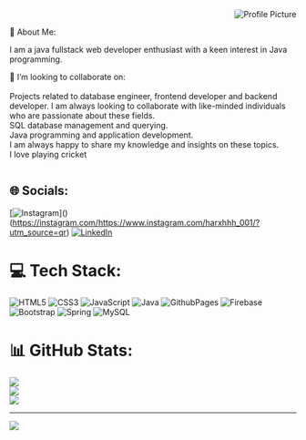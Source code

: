 <div style="display:flex;">
  <div style="flex:2;">
     <div style="flex:1;text-align:right;">
    
 <img src="https://camo.githubusercontent.com/8bf6f6d78abc81fcf9c49f10649423e73ea44bc248e83aaae8759d401c829a84/68747470733a2f2f70687973696373677572756b756c2e66696c65732e776f726470726573732e636f6d2f323031392f30322f6368617261637465722d312e676966" alt="Profile Picture" style="max-width:30%; border-radius:10%; float:right;">

  
  </div>
    
     
   <br>💫 About Me:

  I am a java fullstack web developer enthusiast with a keen interest in Java programming. 
  
  👯 I’m looking to collaborate on:<br><br>Projects related to database engineer, frontend developer and backend developer. I am always looking to collaborate with like-minded individuals who are passionate about these fields.<br>SQL database management and querying.<br>Java programming and application development.<br>I am always happy to share my knowledge and insights on these topics.<br>I love playing cricket 
  
  </div>
 
</div>

## 🌐 Socials:
[![Instagram](https://img.shields.io/badge/Instagram-%23E4405F.svg?logo=Instagram&logoColor=white)](<a href="https://www.instagram.com/harxhhh_001/?utm_source=qr"></a>)
(https://instagram.com/https://www.instagram.com/harxhhh_001/?utm_source=qr)
[![LinkedIn](https://img.shields.io/badge/LinkedIn-%230077B5.svg?logo=linkedin&logoColor=white)](https://linkedin.com/in/https://www.linkedin.com/in/harshkumarubale/)

# 💻 Tech Stack:
![HTML5](https://img.shields.io/badge/html5-%23E34F26.svg?style=for-the-badge&logo=html5&logoColor=white) ![CSS3](https://img.shields.io/badge/css3-%231572B6.svg?style=for-the-badge&logo=css3&logoColor=white) ![JavaScript](https://img.shields.io/badge/javascript-%23323330.svg?style=for-the-badge&logo=javascript&logoColor=%23F7DF1E) ![Java](https://img.shields.io/badge/java-%23ED8B00.svg?style=for-the-badge&logo=openjdk&logoColor=white) ![GithubPages](https://img.shields.io/badge/github%20pages-121013?style=for-the-badge&logo=github&logoColor=white) ![Firebase](https://img.shields.io/badge/firebase-%23039BE5.svg?style=for-the-badge&logo=firebase) ![Bootstrap](https://img.shields.io/badge/bootstrap-%238511FA.svg?style=for-the-badge&logo=bootstrap&logoColor=white) ![Spring](https://img.shields.io/badge/spring-%236DB33F.svg?style=for-the-badge&logo=spring&logoColor=white) ![MySQL](https://img.shields.io/badge/mysql-4479A1.svg?style=for-the-badge&logo=mysql&logoColor=white)
# 📊 GitHub Stats:
![](https://github-readme-stats.vercel.app/api?username=HarshUbale&theme=dark&hide_border=false&include_all_commits=false&count_private=false)<br/>
![](https://github-readme-streak-stats.herokuapp.com/?user=HarshUbale&theme=dark&hide_border=false)<br/>
![](https://github-readme-stats.vercel.app/api/top-langs/?username=HarshUbale&theme=dark&hide_border=false&include_all_commits=false&count_private=false&layout=compact)

---
[![](https://visitcount.itsvg.in/api?id=HarshUbale&icon=0&color=0)](https://visitcount.itsvg.in)

<!-- Proudly created with GPRM ( https://gprm.itsvg.in ) -->
